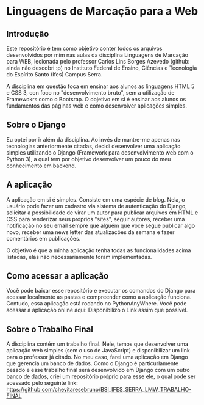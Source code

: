 # Linguagens de Marcação para a Web
## Introdução
Este repositório é tem como objetivo conter todos os arquivos desenvolvidos por mim nas aulas da disciplina Linguagens de Marcação para WEB, lecionada pelo professor Carlos Lins Borges Azevedo (github: ainda não descobri :p) no Instituto Federal de Ensino, Ciências e Tecnologia do Espírito Santo (Ifes) Campus Serra.

A disciplina em questão foca em ensinar aos alunos as linguagens HTML 5 e CSS 3, con foco no "desenvolvimento bruto", sem a utilização de Framewokrs como o Bootsrap. O objetivo em si é ensinar aos alunos os fundamentos das páginas web e como desenvolver aplicações simples.

## Sobre o Django
Eu optei por ir além da disciplina. Ao invés de mantre-me apenas nas tecnologias anteriormente citadas, decidi desenvolver uma aplicação simples utilizando o Django (Framework para desenvolvimento web com o Python 3), a qual tem por objetivo desenvolver um pouco do meu conhecimento em backend.

## A aplicação
A aplicação em si é simples. Consiste em uma espécie de blog. Nela, o usuário pode fazer um cadastro via sistema de autenticação do Django, solicitar a possibilidade de virar um autor para publicar arquivos em HTML e CSS para renderizar seus próprios "sites", seguir autores, receber uma notificação no seu email sempre que alguém que você segue publicar algo novo, receber uma news letter das atualizações da semana e fazer comentários em publicações.

O objetivo é que a minha aplicação tenha todas as funcionalidades acima listadas, elas não necessariamente foram implementadas.

## Como acessar a aplicação
Você pode baixar esse repositório e executar os comandos do Django para acessar localmente as pastas e compreender como a aplicação funciona. Contudo, essa aplicação está rodando no PythonAnyWhere. Você pode acessar a aplicação online aqui: Disponibilizo o Link assim que possível.


## Sobre o Trabalho Final
A disciplina contém um trabalho final. Nele, temos que desenvolver uma aplicação web simples (sem o uso de JavaScript) e disponibilizar um link para o professor já citado. No meu caso, farei uma aplicação em Django que gerencia um banco de dados. Como o Django é particurlamente pesado e esse trabalho final será desenvolvido em Django com um outro banco de dados, criei um repositório próprio para esse ele, o qual pode ser acessado pelo seguinte link: https://github.com/chevitaresebruno/BSI_IFES_SERRA_LMW_TRABALHO-FINAL